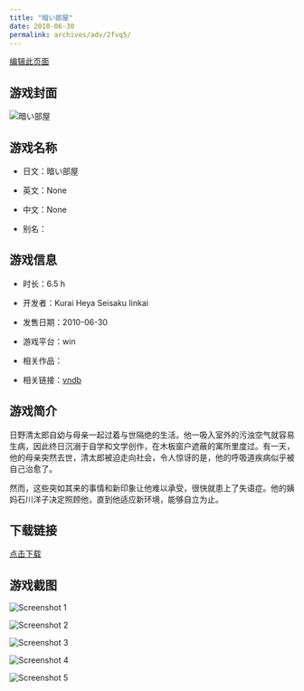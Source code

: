 ```yaml
---
title: "暗い部屋"
date: 2010-06-30
permalink: archives/adv/2fvq5/
---
```

[编辑此页面](https://github.com/ACG-3/ADV3-source/blob/main/source/_posts/%E6%9A%97%E3%81%84%E9%83%A8%E5%B1%8B.md)

## 游戏封面

![暗い部屋](https://pan.timero.xyz/d/onedrive/img_lib_001/%E6%9A%97%E3%81%84%E9%83%A8%E5%B1%8B_cover.avif)


## 游戏名称

- 日文：暗い部屋
- 英文：None
- 中文：None

- 别名：


## 游戏信息

- 时长：6.5 h
- 开发者：Kurai Heya Seisaku Iinkai
- 发售日期：2010-06-30
- 游戏平台：win
- 相关作品：

- 相关链接：[vndb](https://vndb.org/v4703)


## 游戏简介

日野清太郎自幼与母亲一起过着与世隔绝的生活。他一吸入室外的污浊空气就容易生病，因此终日沉溺于自学和文学创作，在木板窗户遮蔽的寓所里度过。有一天，他的母亲突然去世，清太郎被迫走向社会，令人惊讶的是，他的呼吸道疾病似乎被自己治愈了。

然而，这些突如其来的事情和新印象让他难以承受，很快就患上了失语症。他的姨妈石川洋子决定照顾他，直到他适应新环境，能够自立为止。


## 下载链接

[点击下载](https://pan.timero.xyz/onedrive/adv_lib_001/%E6%9A%97%E3%81%84%E9%83%A8%E5%B1%8B)


## 游戏截图


![Screenshot 1](https://pan.timero.xyz/d/onedrive/img_lib_001/%E6%9A%97%E3%81%84%E9%83%A8%E5%B1%8B_Screenshot_1.avif)

![Screenshot 2](https://pan.timero.xyz/d/onedrive/img_lib_001/%E6%9A%97%E3%81%84%E9%83%A8%E5%B1%8B_Screenshot_2.avif)

![Screenshot 3](https://pan.timero.xyz/d/onedrive/img_lib_001/%E6%9A%97%E3%81%84%E9%83%A8%E5%B1%8B_Screenshot_3.avif)

![Screenshot 4](https://pan.timero.xyz/d/onedrive/img_lib_001/%E6%9A%97%E3%81%84%E9%83%A8%E5%B1%8B_Screenshot_4.avif)

![Screenshot 5](https://pan.timero.xyz/d/onedrive/img_lib_001/%E6%9A%97%E3%81%84%E9%83%A8%E5%B1%8B_Screenshot_5.avif)

